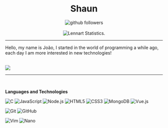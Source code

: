 <h1 align=center>Shaun</h1>

<p align="center">
    <img src="https://img.shields.io/github/followers/shaundeveloper?label=Follow&style=social" alt="github followers" /><br>
    <br>
    <img src="https://github-readme-stats.vercel.app/api?username=shaundeveloper&show_icons=true&custom_title=Shaun%20Github%20Stats&title_color=fff&text_color=fff&icon_color=fff&bg_color=0D1117&hide_border=true" alt="Lennart Statistics." />
    
</p>
<hr>

Hello, my name is João, I started in the world of programming a while ago, each day I am more interested in new technologies!

<br>
<img src="https://discord.c99.nl/widget/theme-4/368459250776932363.png" />
<hr>
<br>

**Languages and Technologies**

![C](https://img.shields.io/badge/-C-000000?style=for-the-badge&logo=c&logoColor=fff)
![JavaScript](https://img.shields.io/badge/-JavaScript-000000?style=for-the-badge&logo=javascript&logoColor=fff)
![Node.js](https://img.shields.io/badge/-Node.js-000000?style=for-the-badge&logo=node.js&logoColor=fff)
![HTML5](https://img.shields.io/badge/-HTML5-000000?style=for-the-badge&logo=HTML5&logoColor=fff)
![CSS3](https://img.shields.io/badge/-CSS3-000000?style=for-the-badge&logo=CSS3&logoColor=fff)
![MongoDB](https://img.shields.io/badge/-MongoDB-000000?style=for-the-badge&logo=mongodb&logoColor=fff)
![Vue.js](https://img.shields.io/badge/-Vue.js-000000?style=for-the-badge&logo=vue.js&logoColor=fff)

![Git](https://img.shields.io/badge/-Git-000000?style=for-the-badge&logo=git&logoColor=fff)
![GitHub](https://img.shields.io/badge/-GitHub-000000?style=for-the-badge&logo=github&logoColor=fff)

![Vim](https://img.shields.io/badge/-Vim-000000?style=for-the-badge&logo=vim&logoColor=fff)
![Nano](https://img.shields.io/badge/-Nano-000000?style=for-the-badge&logo=nano&logoColor=fff)
